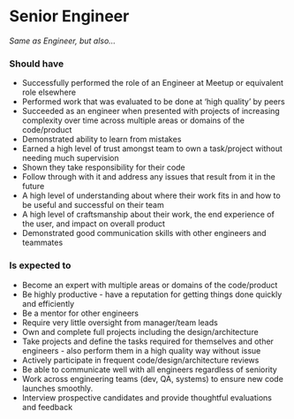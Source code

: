 Senior Engineer
===============

*Same as Engineer, but also...*

### Should have

* Successfully performed the role of an Engineer at Meetup or equivalent role elsewhere
* Performed work that was evaluated to be done at ‘high quality’ by peers
* Succeeded as an engineer when presented with projects of increasing complexity over time across multiple areas or domains of the code/product
* Demonstrated ability to learn from mistakes
* Earned a high level of trust amongst team to own a task/project without needing much supervision
* Shown they take responsibility for their code
* Follow through with it and address any issues that result from it in the future
* A high level of understanding about where their work fits in and how to be useful and successful on their team
* A high level of craftsmanship about their work, the end experience of the user, and impact on overall product
* Demonstrated good communication skills with other engineers and teammates

### Is expected to

* Become an expert with multiple areas or domains of the code/product
* Be highly productive - have a reputation for getting things done quickly and efficiently
* Be a mentor for other engineers
* Require very little oversight from manager/team leads
* Own and complete full projects including the design/architecture
* Take projects and define the tasks required for themselves and other engineers - also perform them in a high quality way without issue
* Actively participate in frequent code/design/architecture reviews
* Be able to communicate well with all engineers regardless of seniority
* Work across engineering teams (dev, QA, systems) to ensure new code launches smoothly.
* Interview prospective candidates and provide thoughtful evaluations and feedback
